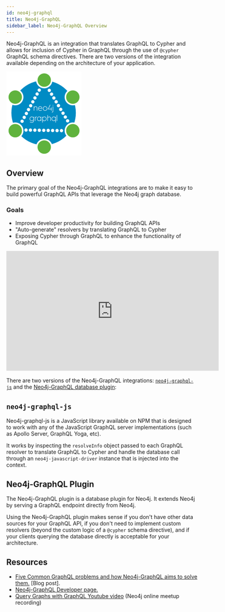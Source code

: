 ```yaml
---
id: neo4j-graphql
title: Neo4j-GraphQL
sidebar_label: Neo4j-GraphQL Overview
---
```


Neo4j-GraphQL is an integration that translates GraphQL to Cypher and allows for inclusion of Cypher in GraphQL through the use of `@cypher` GraphQL schema directives. There are two versions of the integration available depending on the architecture of your application.

![Neo4j-GraphQL Logo](/docs/assets/img/neo4j-graphql-logo.png)

## Overview

The primary goal of the Neo4j-GraphQL integrations are to make it easy to build powerful GraphQL APIs that leverage the Neo4j graph database.

### Goals

- Improve developer productivity for building GraphQL APIs
- "Auto-generate" resolvers by translating GraphQL to Cypher
- Exposing Cypher through GraphQL to enhance the functionality of GraphQL

<iframe width="560" height="315" src="https://www.youtube.com/embed/YC0HIaby_zA" frameborder="0" allow="autoplay; encrypted-media" allowfullscreen></iframe>

There are two versions of the Neo4j-GraphQL integrations: [`neo4j-graphql-js`](neo4j-graphql-js.md) and the [Neo4j-GraphQL database plugin](neo4j-graphql-plugin.md):

## `neo4j-graphql-js`

Neo4j-graphql-js is a JavaScript library available on NPM that is designed to work with any of the JavaScript GraphQL server implementations (such as Apollo Server, GraphQL Yoga, etc).

It works by inspecting the `resolveInfo` object passed to each GraphQL resolver to translate GraphQL to Cypher and handle the database call through an `neo4j-javascript-driver` instance that is injected into the context.

## Neo4j-GraphQL Plugin

The Neo4j-GraphQL plugin is a database plugin for Neo4j. It extends Neo4j by serving a GraphQL endpoint directly from Neo4j.

Using the Neo4j-GraphQL plugin makes sense if you don't have other data sources for your GraphQL API, if you don't need to implement custom resolvers (beyond the custom logic of a `@cypher` schema directive), and if your clients querying the database directly is acceptable for your architecture.

## Resources

- [Five Common GraphQL problems and how Neo4j-GraphQL aims to solve them.](https://blog.grandstack.io/five-common-graphql-problems-and-how-neo4j-graphql-aims-to-solve-them-e9a8999c8d43) [Blog post].
- [Neo4j-GraphQL Developer page.](https://neo4j.com/developer/graphql/)
- [Query Graphs with GraphQL Youtube video](https://www.youtube.com/watch?v=0EmZjheYv-U) (Neo4j online meetup recording)
